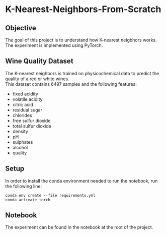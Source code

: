 # K-Nearest-Neighbors-From-Scratch

## Objective
The goal of this project is to understand how K-nearest neigbhors works.<br>
The experiment is implemented using PyTorch.

## Wine Quality Dataset
The K-nearest neighbors is trained on physicochemical data to predict the quality of a red or white wines.<br>
This dataset contains 6497 samples and the following features:
- fixed acidity
- volatile acidity
- citric acid
- residual sugar
- chlorides
- free sulfur dioxide
- total sulfur dioxide
- density
- pH
- sulphates
- alcohol
- quality

## Setup
In order to install the conda environment needed to run the notebook, run the following line:
```console
conda env create --file requirements.yml
conda activate torch
```

## Notebook
The experiment can be found in the notebook at the root of the project.
